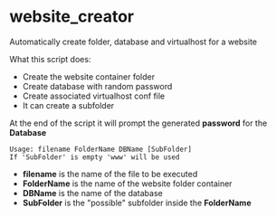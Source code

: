 # website_creator
Automatically create folder, database and virtualhost for a website

What this script does:
- Create the website container folder
- Create database with random password
- Create associated virtualhost conf file
- It can create a subfolder

At the end of the script it will prompt the generated **password** for the **Database**

```
Usage: filename FolderName DBName [SubFolder]
If 'SubFolder' is empty 'www' will be used
```

- **filename** is the name of the file to be executed
- **FolderName** is the name of the website folder container
- **DBName** is the name of the database
- **SubFolder** is the "possible" subfolder inside the **FolderName**
